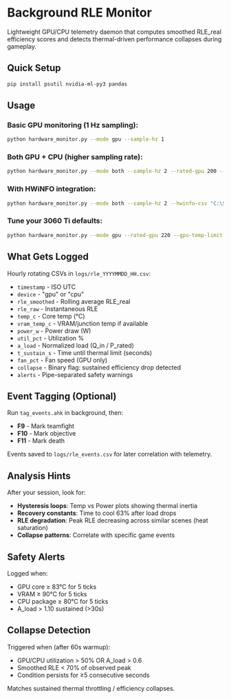# Background RLE Monitor

Lightweight GPU/CPU telemetry daemon that computes smoothed RLE_real efficiency scores and detects thermal-driven performance collapses during gameplay.

## Quick Setup

```bash
pip install psutil nvidia-ml-py3 pandas
```

## Usage

### Basic GPU monitoring (1 Hz sampling):
```bash
python hardware_monitor.py --mode gpu --sample-hz 1
```

### Both GPU + CPU (higher sampling rate):
```bash
python hardware_monitor.py --mode both --sample-hz 2 --rated-gpu 200 --rated-cpu 125
```

### With HWiNFO integration:
```bash
python hardware_monitor.py --mode both --sample-hz 2 --hwinfo-csv "C:\Sensors\HWiNFO64.csv"
```

### Tune your 3060 Ti defaults:
```bash
python hardware_monitor.py --mode gpu --rated-gpu 220 --gpu-temp-limit 78
```

## What Gets Logged

Hourly rotating CSVs in `logs/rle_YYYYMMDD_HH.csv`:
- `timestamp` - ISO UTC
- `device` - "gpu" or "cpu"
- `rle_smoothed` - Rolling average RLE_real
- `rle_raw` - Instantaneous RLE
- `temp_c` - Core temp (°C)
- `vram_temp_c` - VRAM/junction temp if available
- `power_w` - Power draw (W)
- `util_pct` - Utilization %
- `a_load` - Normalized load (Q_in / P_rated)
- `t_sustain_s` - Time until thermal limit (seconds)
- `fan_pct` - Fan speed (GPU only)
- `collapse` - Binary flag: sustained efficiency drop detected
- `alerts` - Pipe-separated safety warnings

## Event Tagging (Optional)

Run `tag_events.ahk` in background, then:
- **F9** - Mark teamfight
- **F10** - Mark objective
- **F11** - Mark death

Events saved to `logs/rle_events.csv` for later correlation with telemetry.

## Analysis Hints

After your session, look for:
- **Hysteresis loops**: Temp vs Power plots showing thermal inertia
- **Recovery constants**: Time to cool 63% after load drops
- **RLE degradation**: Peak RLE decreasing across similar scenes (heat saturation)
- **Collapse patterns**: Correlate with specific game events

## Safety Alerts

Logged when:
- GPU core ≥ 83°C for 5 ticks
- VRAM ≥ 90°C for 5 ticks
- CPU package ≥ 80°C for 5 ticks
- A_load > 1.10 sustained (>30s)

## Collapse Detection

Triggered when (after 60s warmup):
- GPU/CPU utilization > 50% OR A_load > 0.6
- Smoothed RLE < 70% of observed peak
- Condition persists for ≥5 consecutive seconds

Matches sustained thermal throttling / efficiency collapses.


